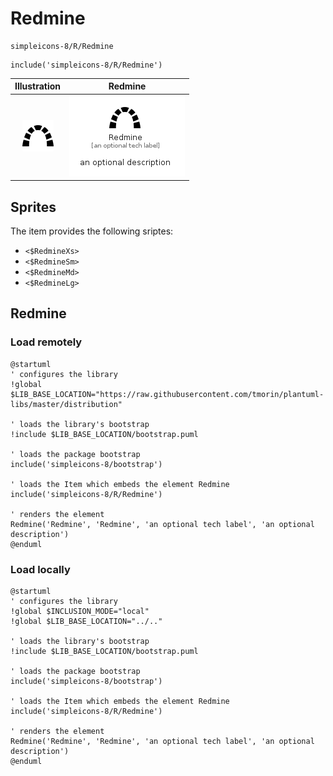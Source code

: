 # Redmine


```text
simpleicons-8/R/Redmine
```

```text
include('simpleicons-8/R/Redmine')
```



| Illustration | Redmine |
| :---: | :---: |
| ![illustration for Illustration](../../simpleicons-8/R/Redmine.png) | ![illustration for Redmine](../../simpleicons-8/R/Redmine.Local.png) |



## Sprites
The item provides the following sriptes:

- `<$RedmineXs>`
- `<$RedmineSm>`
- `<$RedmineMd>`
- `<$RedmineLg>`





## Redmine

### Load remotely
```plantuml
@startuml
' configures the library
!global $LIB_BASE_LOCATION="https://raw.githubusercontent.com/tmorin/plantuml-libs/master/distribution"

' loads the library's bootstrap
!include $LIB_BASE_LOCATION/bootstrap.puml

' loads the package bootstrap
include('simpleicons-8/bootstrap')

' loads the Item which embeds the element Redmine
include('simpleicons-8/R/Redmine')

' renders the element
Redmine('Redmine', 'Redmine', 'an optional tech label', 'an optional description')
@enduml
```

### Load locally
```plantuml
@startuml
' configures the library
!global $INCLUSION_MODE="local"
!global $LIB_BASE_LOCATION="../.."

' loads the library's bootstrap
!include $LIB_BASE_LOCATION/bootstrap.puml

' loads the package bootstrap
include('simpleicons-8/bootstrap')

' loads the Item which embeds the element Redmine
include('simpleicons-8/R/Redmine')

' renders the element
Redmine('Redmine', 'Redmine', 'an optional tech label', 'an optional description')
@enduml
```

